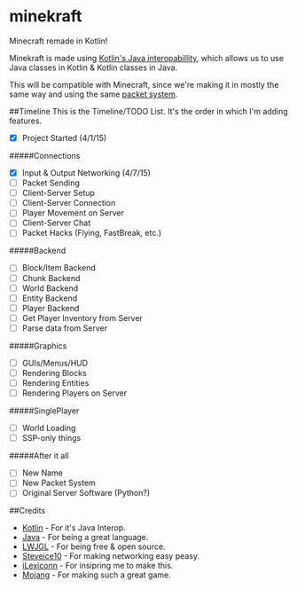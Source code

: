 # minekraft
Minecraft remade in Kotlin!

Minekraft is made using [Kotlin's Java interopabillity](http://kotlinlang.org/docs/reference/java-interop.html), which allows us to use Java classes in Kotlin & Kotlin classes in Java.

This will be compatible with Minecraft, since we're making it in mostly the same way and using the same [packet system](http://wiki.vg).

##Timeline
This is the Timeline/TODO List. It's the order in which I'm adding features.

- [x] Project Started (4/1/15)

#####Connections
- [x] Input & Output Networking  (4/7/15)
- [ ] Packet Sending
- [ ] Client-Server Setup
- [ ] Client-Server Connection
- [ ] Player Movement on Server
- [ ] Client-Server Chat
- [ ] Packet Hacks (Flying, FastBreak, etc.)

#####Backend
- [ ] Block/Item Backend
- [ ] Chunk Backend
- [ ] World Backend
- [ ] Entity Backend
- [ ] Player Backend
- [ ] Get Player Inventory from Server
- [ ] Parse data from Server

#####Graphics
- [ ] GUIs/Menus/HUD
- [ ] Rendering Blocks
- [ ] Rendering Entities
- [ ] Rendering Players on Server

#####SinglePlayer
- [ ] World Loading
- [ ] SSP-only things

#####After it all
- [ ] New Name
- [ ] New Packet System
- [ ] Original Server Software (Python?)

##Credits
* [Kotlin](https://github.com/JetBrains/Kotlin) - For it's Java Interop.
* [Java](https://www.java.com/) - For being a great language.
* [LWJGL](https://github.com/LWJGL/lwjgl3) - For being free & open source.
* [Steveice10](https://github.com/Steveice10/MCProtocolLib) - For making networking easy peasy.
* [iLexiconn](https://github.com/ilexiconn) - For insipring me to make this.
* [Mojang](https://mojang.com) - For making such a great game.
